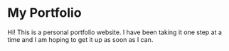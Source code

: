 # My Portfolio

Hi! This is a personal portfolio website. I have been taking it one step at a time and I am hoping to get it up as soon as I can.

